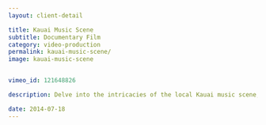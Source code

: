 ```yaml
---
layout: client-detail

title: Kauai Music Scene
subtitle: Documentary Film
category: video-production
permalink: kauai-music-scene/
image: kauai-music-scene


vimeo_id: 121648826

description: Delve into the intricacies of the local Kauai music scene, as well as the scene at large.

date: 2014-07-18
---
```

